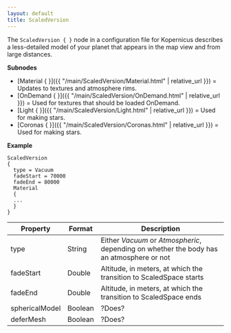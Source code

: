```yaml
---
layout: default
title: ScaledVersion
---
```


The `ScaledVersion { }` node in a configuration file for Kopernicus describes a less-detailed model of your planet that appears in the map view and from large distances.


**Subnodes**
* [Material { }]({{ "/main/ScaledVersion/Material.html" | relative_url }}) = Updates to textures and atmosphere rims.
* [OnDemand { }]({{ "/main/ScaledVersion/OnDemand.html" | relative_url }}) = Used for textures that should be loaded OnDemand.
* [Light { }]({{ "/main/ScaledVersion/Light.html" | relative_url }}) = Used for making stars.
* [Coronas { }]({{ "/main/ScaledVersion/Coronas.html" | relative_url }}) = Used for making stars.

**Example**
```
ScaledVersion
{
  type = Vacuum
  fadeStart = 70000
  fadeEnd = 80000
  Material
  {
  ...
  }
}
```

|Property|Format|Description|
|--------|------|-----------|
|type|String|Either _Vacuum_ or _Atmospheric_, depending on whether the body has an atmosphere or not|
|fadeStart|Double|Altitude, in meters, at which the transition to ScaledSpace starts|
|fadeEnd|Double|Altitude, in meters, at which the transition to ScaledSpace ends|
|sphericalModel|Boolean|?Does?|
|deferMesh|Boolean|?Does?|
